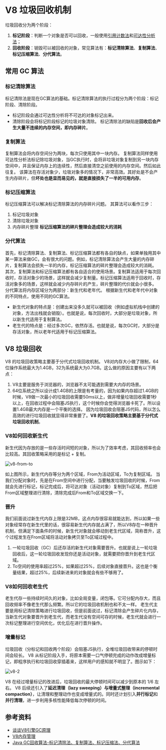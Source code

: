 # V8 垃圾回收机制

垃圾回收分为两个阶段：
1. **标记阶段**：判断一个对象是否可以回收，一般使用[引用计数法](https://link.zhihu.com/?target=https%3A//github.com/Lord-X/awesome-it-blog/blob/master/java/JVM-GC%25E5%259E%2583%25E5%259C%25BE%25E5%259B%259E%25E6%2594%25B6%25E7%25AE%2597%25E6%25B3%2595-%25E5%25BC%2595%25E7%2594%25A8%25E8%25AE%25A1%25E6%2595%25B0%25E6%25B3%2595.md)和[可达性分析法](https://link.zhihu.com/?target=https%3A//github.com/Lord-X/awesome-it-blog/blob/master/java/JVM-GC%25E5%259E%2583%25E5%259C%25BE%25E5%259B%259E%25E6%2594%25B6%25E7%25AE%2597%25E6%25B3%2595-%25E5%2588%25A4%25E5%25AE%259A%25E4%25B8%2580%25E4%25B8%25AA%25E5%25AF%25B9%25E8%25B1%25A1%25E6%2598%25AF%25E5%2590%25A6%25E6%2598%25AF%25E5%258F%25AF%25E5%259B%259E%25E6%2594%25B6%25E7%259A%2584%25E5%25AF%25B9%25E8%25B1%25A1.md)；
2. **回收阶段**：销毁可以被回收的对象，常见算法有：**标记清除算法**、**复制算法**、**标记压缩算法**、**分代算法**。

## 常用 GC 算法

### 标记清除算法

标记清除法是现在GC算法的基础。标记清除算法的执行过程分为两个阶段：标记阶段、清除阶段。
- 标记阶段会通过可达性分析将不可达的对象标记出来。
- 清除阶段会将标记阶段标记的垃圾对象清除。
标记清除法的缺陷是**回收后会产生大量不连续的内存空间，即内存碎片**。

### 复制算法

复制算法会将内存空间分为两块，每次只使用其中一块内存。
复制算法同样使用可达性分析法标记除垃圾对象，当GC执行时，会将非垃圾对象复制到另一块内存空间中，并且保证内存上的连续性，然后直接清空之前使用的内存空间。然后如此往复。
该算法在存活对象少，垃圾对象多的情况下，非常高效。其好处是不会产生内存碎片，但**坏处也是显而易见的，就是直接损失了一半的可用内存**。

### 标记压缩算法

标记压缩算法可以解决标记清除算法的内存碎片问题。
其算法可以看作三步：
1. 标记垃圾对象
2. 清除垃圾对象
3. 内存碎片整理
**标记压缩算法的碎片整理会造成较大的消耗**

### 分代算法
首先，标记清除算法、复制算法、标记压缩算法都有各自的缺点，如果单独用其中某一算法来做GC，会有很大的问题。例如，标记清除算法会产生大量的内存碎片，复制算法会损失一半的内存，标记压缩算法的碎片整理会造成较大的消耗。
其次，复制算法和标记压缩算法都有各自适合的使用场景。复制算法适用于每次回收时，存活对象少的场景，这样就会减少复制量。标记压缩算法适用于回收时，存活对象多的场景，这样就会减少内存碎片的产生，碎片整理的代价就会小很多。
分代算法将内存区域分为两部分：新生代和老年代。
根据新生代和老年代中对象的不同特点，使用不同的GC算法。
- 新生代对象的特点是：创建出来没多久就可以被回收（例如虚拟机栈中创建的对象，方法出栈就会销毁）。也就是说，每次回收时，大部分是垃圾对象，所以新生代适用于复制算法。
- 老生代的特点是：经过多次GC，依然存活。也就是说，每次GC时，大部分是存活对象，所以老年代适用于标记压缩算法。

## V8 垃圾回收

V8 的垃圾回收策略主要基于分代式垃圾回收机制。
V8对内存大小做了限制，64位操作系统最大为1.4GB，32为系统最大为0.7GB。这么做的原因主要有以下两点：
1. V8主要是服务于浏览器的，浏览器不太可能遇到需要大内存的场景。
2. 64位系统之所以设计成1.4GB的上限是有考量的，因为如果内存超过1.4GB的时候，V8做一次最小的垃圾回收需要50ms以上，做非增量垃圾回收需要1秒以上，在回收过程中会阻塞JS执行，这个时候你会觉得浏览器卡死了。所以设置1.4GB最大内存是一个平衡的选择。
因为垃圾回收会阻塞JS代码，所以怎么高效的进行垃圾回收就显得非常重要了。**V8 的垃圾回收策略主要基于分代式垃圾回收机制**。

### V8如何回收新生代

新生代因为存放的是一些存活时间短的对象，所以为了效率考虑，其回收频率也会比较高。其回收策略采用的是标记 + 复制。

![v8-from-to](v8-from-to.png)

如上图所示，新生代内存等分为两个区域，From为活动区域，To为复制区域。
当我们分配对象时，先是在From空间中进行分配，当要触发垃圾回收的时候，From就会先进行标记，标记完成后，将可达对象（活动对象）复制到To区域，然后把From区域整理进行清除，清除完成后From和To区域交换一下。

### 晋升

我们前面说过新生代内存上限是32MB，这点内存很容易就能达到，所以如果一些对象经常存在新生代里的话，很容易新生代内存就占满了，所以V8存在一种晋升机制，但满足下面条件的时候，新生代对象就会移动到老生代区域，简称晋升，这个过程发生在From区域将活动对象拷贝至To区域过程中。
1. 一轮垃圾回收（GC）后还存活的新生代对象需要晋升。也就是说上一轮垃圾回收后，这一轮垃圾回收发现你还是活动对象，就需要把你晋升到老生代区域。
2. To空间的使用率超过25%，如果超过25%，后续对象直接晋升。这也是个衡量结果，超过25%，后续新进来的对象就会有些不够用了。

### V8如何回收老生代

老生代存一些持续时间久的对象，比如全局变量，闭包等。它可分配内存大，而且回收频率不像老生代那么频繁。所以它的垃圾回收机制也和不太一样。
老生代主要是用标记清除策略进行垃圾回收，但是前面说过，标记清除会产生碎片化内存，当新生代对象要晋升到老生代，而老生代没有空间可存的时候，老生代就会进行一次标记整理进行空间优化，优化后在进行晋升操作。

### 增量标记

垃圾回收（分标记和回收两个阶段）会阻塞JS执行，全堆垃圾回收带来的停顿时间会较长。
V8 从标记阶段入手，将原本需要一口气停顿完成的动作改成增量标记，即程序执行和垃圾回收穿插着来，这样用户的感知就不明显了。图示如下：

![v8-2](v8-2.png)

V8 在经过增量标记的改进后，垃圾回收的最大停顿时间可以减少到原本的 1/6 左右。
V8 后续还引入了**延迟清理（lazy sweeping）**与**增量式整理（incremental compaction）**，让清理和整理动作也变成增量式的。同时还计划引入**并行标记**和**并行清理**，进一步利用多核性能降低每次停顿的时间。

## 参考资料

- [谈谈V8引擎GC原理](https://juejin.cn/post/6844903934641831944)
- [V8内存管理](https://juejin.cn/post/6891067298711355399#heading-5)
- [Java GC回收算法-标记清除法、复制算法、标记压缩法、分代算法](https://zhuanlan.zhihu.com/p/81676751)
